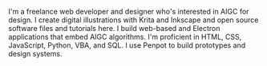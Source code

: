 
I'm a freelance web developer and designer who's interested in AIGC for design. I create digital illustrations with Krita and Inkscape and open source software files and tutorials here. I build web-based and Electron applications that embed AIGC algorithms. I'm proficient in HTML, CSS, JavaScript, Python, VBA, and SQL. I use Penpot to build prototypes and design systems.

<!--
- 速影（Autoon）：基于 AIGC 技术的 2D 动画制作软件
  - 代码：[点击这里](https://github.com/goatsofcanton/autoon-electron-desktop-app/)
  - 网站：[点击这里（尚未开放）](https://goatsofcanton.github.io/zh-cn/autoon/)

研究网站：[点击这里（尚未开放）](https://goatsofcanton.github.com/zh-cn/research/) 
||
博客网站：[点击这里](https://goatsofcanton.blogspot.com/)
-->

<!-- Traditional Chinese rolling headline 
[![Typing SVG](https://readme-typing-svg.demolab.com/?lines=你好，世界!+我是李兆智。;歡迎造訪我的+GitHub+專頁！;我是名獨立開發者和插畫師。;這裏有我的技術項目和網誌。)](https://git.io/typing-svg)
--> 

<!-- GitHub recommended bio. 
### Hi there 👋

**mrlizhaozhi/mrlizhaozhi** is a ✨ _special_ ✨ repository because its `README.md` (this file) appears on your GitHub profile.

Here are some ideas to get you started:

- 🔭 I’m currently working on ...
- 🌱 I’m currently learning ...
- 👯 I’m looking to collaborate on ...
- 🤔 I’m looking for help with ...
- 💬 Ask me about ...
- 📫 How to reach me: ...
- 😄 Pronouns: ...
- ⚡ Fun fact: ...
-->
